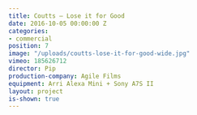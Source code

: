 ```yaml
---
title: Coutts — Lose it for Good
date: 2016-10-05 00:00:00 Z
categories:
- commercial
position: 7
image: "/uploads/coutts-lose-it-for-good-wide.jpg"
vimeo: 185626712
director: Pip
production-company: Agile Films
equipment: Arri Alexa Mini + Sony A7S II
layout: project
is-shown: true
---
```



